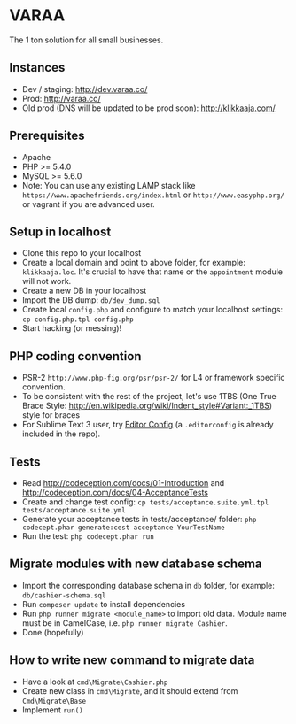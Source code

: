 VARAA
=====
The 1 ton solution for all small businesses.

Instances
---------
- Dev / staging: http://dev.varaa.co/
- Prod: http://varaa.co/
- Old prod (DNS will be updated to be prod soon): http://klikkaaja.com/


Prerequisites
-------------
- Apache
- PHP >= 5.4.0
- MySQL >= 5.6.0
- Note: You can use any existing LAMP stack like
 `https://www.apachefriends.org/index.html`
  or `http://www.easyphp.org/` or vagrant if you are advanced user.


Setup in localhost
------------------
- Clone this repo to your localhost
- Create a local domain and point to above folder, for example: `klikkaaja.loc`.
It's crucial to have that name or the `appointment` module will not work.
- Create a new DB in your localhost
- Import the DB dump: `db/dev_dump.sql`
- Create local `config.php` and configure to match your localhost settings:
 `cp config.php.tpl config.php`
- Start hacking (or messing)!


PHP coding convention
---------------------
- PSR-2 `http://www.php-fig.org/psr/psr-2/` for L4 or framework specific
convention.
- To be consistent with the rest of the project, let's use 1TBS
(One True Brace Style: http://en.wikipedia.org/wiki/Indent_style#Variant:_1TBS) 
style for braces
- For Sublime Text 3 user, try [Editor Config](http://editorconfig.org/) 
(a `.editorconfig` is already included in the repo).


Tests
-----
- Read http://codeception.com/docs/01-Introduction and http://codeception.com/docs/04-AcceptanceTests
- Create and change test config: 
`cp tests/acceptance.suite.yml.tpl tests/acceptance.suite.yml`
- Generate your acceptance tests in tests/acceptance/ folder: 
`php codecept.phar generate:cest acceptance YourTestName`
- Run the test: `php codecept.phar run`

Migrate modules with new database schema
----------------------------------------
- Import the corresponding database schema in `db` folder, for example: 
`db/cashier-schema.sql`
- Run `composer update` to install dependencies
- Run `php runner migrate <module_name>` to import old data. Module name must be
in CamelCase, i.e. `php runner migrate Cashier`.
- Done (hopefully)

How to write new command to migrate data
----------------------------------------
- Have a look at `cmd\Migrate\Cashier.php`
- Create new class in `cmd\Migrate`, and it should extend from `Cmd\Migrate\Base`
- Implement `run()`
